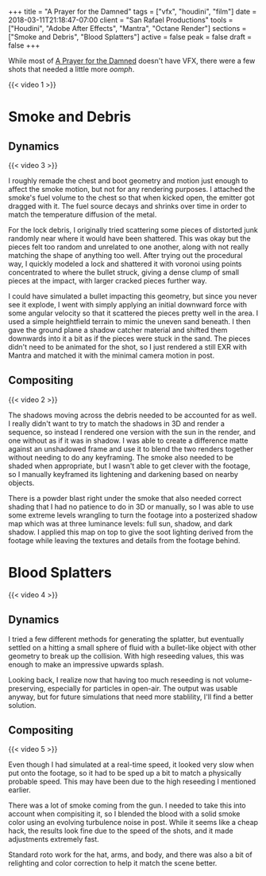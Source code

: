 +++
title = "A Prayer for the Damned"
tags = ["vfx", "houdini", "film"]
date = 2018-03-11T21:18:47-07:00
client = "San Rafael Productions"
tools = ["Houdini", "Adobe After Effects", "Mantra", "Octane Render"]
sections = ["Smoke and Debris", "Blood Splatters"]
active = false
peak = false
draft = false
+++

While most of [A Prayer for the Damned](https://www.imdb.com/title/tt7141520/) doesn't have VFX, there were a few shots that needed a little more _oomph_.

{{< video 1 >}}

# Smoke and Debris
## Dynamics
{{< video 3 >}}

I roughly remade the chest and boot geometry and motion just enough to affect the smoke motion, but not for any rendering purposes. I attached the smoke's fuel volume to the chest so that when kicked open, the emitter got dragged with it. The fuel source decays and shrinks over time in order to match the temperature diffusion of the metal.

For the lock debris, I originally tried scattering some pieces of distorted junk randomly near where it would have been shattered. This was okay but the pieces felt too random and unrelated to one another, along with not really matching the shape of anything too well. After trying out the procedural way, I quickly modeled a lock and shattered it with voronoi using points concentrated to where the bullet struck, giving a dense clump of small pieces at the impact, with larger cracked pieces further way.

I could have simulated a bullet impacting this geometry, but since you never see it explode, I went with simply applying an initial downward force with some angular velocity so that it scattered the pieces pretty well in the area. I used a simple heightfield terrain to mimic the uneven sand beneath. I then gave the ground plane a shadow catcher material and shifted them downwards into it a bit as if the pieces were stuck in the sand. The pieces didn't need to be animated for the shot, so I just rendered a still EXR with Mantra and matched it with the minimal camera motion in post.

## Compositing
{{< video 2 >}}

The shadows moving across the debris needed to be accounted for as well. I really didn't want to try to match the shadows in 3D and render a sequence, so instead I rendered one version with the sun in the render, and one without as if it was in shadow. I was able to create a difference matte against an unshadowed frame and use it to blend the two renders together without needing to do any keyframing. The smoke also needed to be shaded when appropriate, but I wasn't able to get clever with the footage, so I manually keyframed its lightening and darkening based on nearby objects.

There is a powder blast right under the smoke that also needed correct shading that I had no patience to do in 3D or manually, so I was able to use some extreme levels wrangling to turn the footage into a posterized shadow map which was at three luminance levels: full sun, shadow, and dark shadow. I applied this map on top to give the soot lighting derived from the footage while leaving the textures and details from the footage behind.

# Blood Splatters
{{< video 4 >}}

## Dynamics
I tried a few different methods for generating the splatter, but eventually settled on a hitting a small sphere of fluid with a bullet-like object with other geometry to break up the collision. With high reseeding values, this was enough to make an impressive upwards splash.

Looking back, I realize now that having too much reseeding is not volume-preserving, especially for particles in open-air. The output was usable anyway, but for future simulations that need more stablility, I'll find a better solution.

## Compositing
{{< video 5 >}}

Even though I had simulated at a real-time speed, it looked very slow when put onto the footage, so it had to be sped up a bit to match a physically probable speed. This may have been due to the high reseeding I mentioned earlier.

There was a lot of smoke coming from the gun. I needed to take this into account when compisiting it, so I blended the blood with a solid smoke color using an evolving turbulence noise in post. While it seems like a cheap hack, the results look fine due to the speed of the shots, and it made adjustments extremely fast.

Standard roto work for the hat, arms, and body, and there was also a bit of relighting and color correction to help it match the scene better.
